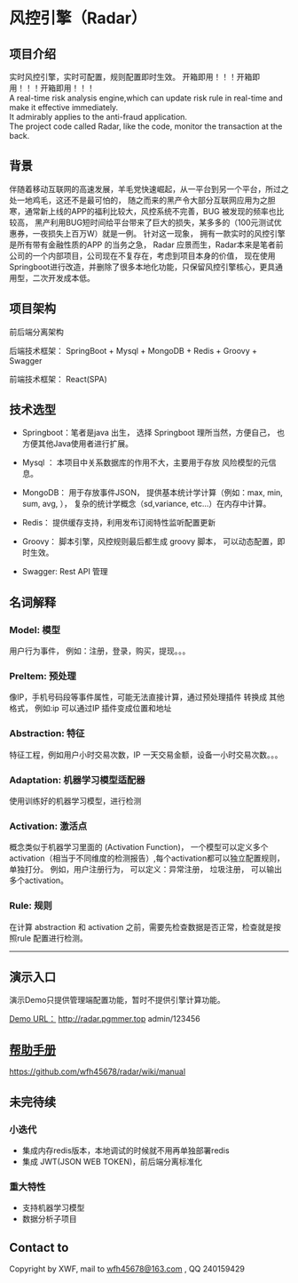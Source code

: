 # 风控引擎（Radar）
## 项目介绍
 实时风控引擎，实时可配置，规则配置即时生效。 开箱即用！！！开箱即用！！！开箱即用！！！  
 A real-time risk analysis engine,which can update risk rule in real-time and  make it effective immediately.   
 It admirably applies to the anti-fraud application.  
 The project code called Radar,  like the code,  monitor the transaction at the back. 

## 背景
  伴随着移动互联网的高速发展，羊毛党快速崛起，从一平台到另一个平台，所过之处一地鸡毛，这还不是最可怕的，
  随之而来的黑产令大部分互联网应用为之胆寒，通常新上线的APP的福利比较大，风控系统不完善，BUG 被发现的频率也比较高，
  黑产利用BUG短时间给平台带来了巨大的损失，某多多的（100元测试优惠券，一夜损失上百万W）就是一例。 
  针对这一现象， 拥有一款实时的风控引擎是所有带有金融性质的APP 的当务之急，
  Radar 应景而生，Radar本来是笔者前公司的一个内部项目，公司现在不复存在，考虑到项目本身的价值，
  现在使用Springboot进行改造，并删除了很多本地化功能，只保留风控引擎核心，更具通用型，二次开发成本低。

## 项目架构

前后端分离架构

后端技术框架： SpringBoot + Mysql +  MongoDB + Redis + Groovy + Swagger

前端技术框架： React(SPA) 

## 技术选型
* Springboot：笔者是java 出生， 选择 Springboot 理所当然，方便自己， 也方便其他Java使用者进行扩展。

* Mysql ： 本项目中关系数据库的作用不大，主要用于存放 风险模型的元信息。

* MongoDB： 用于存放事件JSON， 提供基本统计学计算（例如：max, min, sum, avg, ），
复杂的统计学概念（sd,variance, etc...）在内存中计算。

* Redis： 提供缓存支持，利用发布订阅特性监听配置更新

* Groovy： 脚本引擎，风控规则最后都生成 groovy 脚本， 可以动态配置，即时生效。

* Swagger:  Rest API 管理

## 名词解释
### Model: 模型
 用户行为事件， 例如：注册，登录，购买，提现。。。
### PreItem: 预处理 
 像IP，手机号码段等事件属性，可能无法直接计算，通过预处理插件 转换成 其他格式，
  例如:ip 可以通过IP 插件变成位置和地址
### Abstraction: 特征
特征工程，例如用户小时交易次数，IP 一天交易金额，设备一小时交易次数。。。
### Adaptation: 机器学习模型适配器
 使用训练好的机器学习模型，进行检测
### Activation: 激活点
概念类似于机器学习里面的 (Activation Function)， 一个模型可以定义多个 activation（相当于不同维度的检测报告）,每个activation都可以独立配置规则，单独打分。
例如，用户注册行为， 可以定义：异常注册， 垃圾注册， 可以输出多个activation。
### Rule: 规则
在计算 abstraction 和 activation 之前，需要先检查数据是否正常，检查就是按照rule 配置进行检测。

---
## 演示入口
演示Demo只提供管理端配置功能，暂时不提供引擎计算功能。  

[Demo URL：](http://radar.pgmmer.top) http://radar.pgmmer.top
admin/123456

## [帮助手册](https://github.com/wfh45678/radar/wiki/manual)
https://github.com/wfh45678/radar/wiki/manual

## 未完待续
### 小迭代
* 集成内存redis版本，本地调试的时候就不用再单独部署redis
* 集成 JWT(JSON WEB TOKEN)，前后端分离标准化
### 重大特性
* 支持机器学习模型
* 数据分析子项目

## Contact to

 Copyright by XWF, mail to wfh45678@163.com , QQ 240159429 
